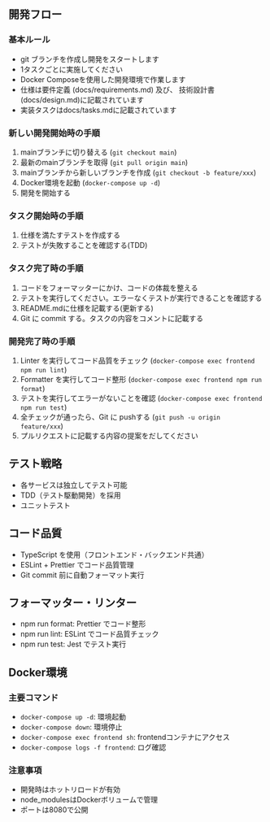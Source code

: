 ## 開発フロー

### 基本ルール

- git ブランチを作成し開発をスタートします
- 1タスクごとに実施してください
- Docker Composeを使用した開発環境で作業します
- 仕様は要件定義 (docs/requirements.md) 及び、 技術設計書(docs/design.md)に記載されています
- 実装タスクはdocs/tasks.mdに記載されています

### 新しい開発開始時の手順

1. mainブランチに切り替える (`git checkout main`)
2. 最新のmainブランチを取得 (`git pull origin main`)
3. mainブランチから新しいブランチを作成 (`git checkout -b feature/xxx`)
4. Docker環境を起動 (`docker-compose up -d`)
5. 開発を開始する

### タスク開始時の手順

1. 仕様を満たすテストを作成する
2. テストが失敗することを確認する(TDD)

### タスク完了時の手順

1. コードをフォーマッターにかけ、コードの体裁を整える
2. テストを実行してください。エラーなくテストが実行できることを確認する
3. README.mdに仕様を記載する(更新する)
4. Git に commit する。タスクの内容をコメントに記載する

### 開発完了時の手順

1. Linter を実行してコード品質をチェック (`docker-compose exec frontend npm run lint`)
2. Formatter を実行してコード整形 (`docker-compose exec frontend npm run format`)
3. テストを実行してエラーがないことを確認 (`docker-compose exec frontend npm run test`)
4. 全チェックが通ったら、Git に pushする (`git push -u origin feature/xxx`)
5. プルリクエストに記載する内容の提案をだしてください

## テスト戦略

- 各サービスは独立してテスト可能
- TDD（テスト駆動開発）を採用
- ユニットテスト

## コード品質

- TypeScript を使用（フロントエンド・バックエンド共通）
- ESLint + Prettier でコード品質管理
- Git commit 前に自動フォーマット実行


## フォーマッター・リンター

- npm run format: Prettier でコード整形
- npm run lint: ESLint でコード品質チェック
- npm run test: Jest でテスト実行

## Docker環境

### 主要コマンド
- `docker-compose up -d`: 環境起動
- `docker-compose down`: 環境停止
- `docker-compose exec frontend sh`: frontendコンテナにアクセス
- `docker-compose logs -f frontend`: ログ確認

### 注意事項
- 開発時はホットリロードが有効
- node_modulesはDockerボリュームで管理
- ポートは8080で公開
